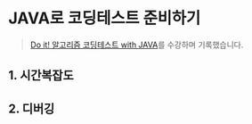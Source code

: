 # JAVA로 코딩테스트 준비하기

> [Do it! 알고리즘 코딩테스트 with JAVA](https://inf.run/yax9)를 수강하며 기록했습니다.

## 1. 시간복잡도

## 2. 디버깅
